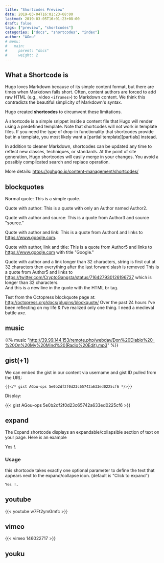 ```yaml
---
title: "Shortcodes Preview"
date: 2019-03-04T16:01:23+08:00
lastmod: 2019-03-05T16:01:23+08:00
draft: false
tags: ["preview", "shortcodes"]
categories: ["docs", "shortcodes", "index"]
author: "AGou"
# menu:
#   main:
#     parent: "docs"
#     weight: 2
---
```



## What a Shortcode is

Hugo loves Markdown because of its simple content format, but there are times when Markdown falls short. Often, content authors are forced to add raw HTML (e.g., video `<iframes>`) to Markdown content. We think this contradicts the beautiful simplicity of Markdown's syntax.

Hugo created **shortcodes** to circumvent these limitations.

A shortcode is a simple snippet inside a content file that Hugo will render using a predefined template. Note that shortcodes will not work in template files. If you need the type of drop-in functionality that shortcodes provide but in a template, you most likely want a [partial template][partials] instead.

In addition to cleaner Markdown, shortcodes can be updated any time to reflect new classes, techniques, or standards. At the point of site generation, Hugo shortcodes will easily merge in your changes. You avoid a possibly complicated search and replace operation.

More details: https://gohugo.io/content-management/shortcodes/

<!--more-->

## blockquotes

Normal quote:
  This is a simple quote.

Quote with author:
  This is a quote with only an Author named Author2.

Quote with author and source:
  This is a quote from Author3 and source "source."

Quote with author and link:
  This is a quote from Author4 and links to https://www.google.com.

Quote with author, link and title:
  This is a quote from Author5 and links to https://www.google.com with title "Google."

Quote with author and a link longer than 32 characters, string is first cut at 32 characters then everything after the last forward slash is removed
  This is a quote from Author5 and links to https://twitter.com/CryptoGangsta/status/716427930126196737 which is longer than 32 characters.
  <br>And this is a new line in the quote with the HTML br tag.

Test from the Octopress blockquote page at: http://octopress.org/docs/plugins/blockquote/
  Over the past 24 hours I've been reflecting on my life & I've realized only one thing. I need a medieval battle axe.


## music

{{% music "http://39.99.144.153/remote.php/webdav/Don%20Diablo%20-%20On%20My%20Mind%20(Radio%20Edit).mp3" %}}

## gist(+1)

We can embed the gist in our content via username and gist ID pulled from the URL:

```
{{</* gist AGou-ops 5e0b2df2f0d23c65742a633ed0225cf6 */>}}
```

Display:

{{< gist AGou-ops 5e0b2df2f0d23c65742a633ed0225cf6 >}}

## expand
The Expand shortcode displays an expandable/collapsible section of text on your page. Here is an example

Yes !.

### Usage
this shortcode takes exactly one optional parameter to define the text that appears next to the expand/collapse icon. (default is “Click to expand”)

```
Yes !.
```

## youtube

{{< youtube w7Ft2ymGmfc >}}


## vimeo

{{< vimeo 146022717 >}}

## youku

